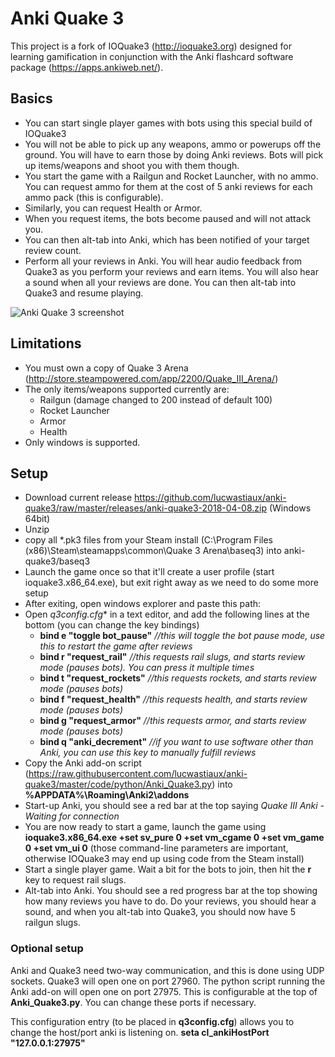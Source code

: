 # Anki Quake 3

This project is a fork of IOQuake3 (http://ioquake3.org) designed for learning gamification
in conjunction with the Anki flashcard software package (https://apps.ankiweb.net/).

## Basics
* You can start single player games with bots using this special build of IOQuake3
* You will not be able to pick up any weapons, ammo or powerups off the ground. You will have to earn those by doing Anki reviews. Bots will pick up items/weapons and shoot you with them though.
* You start the game with a Railgun and Rocket Launcher, with no ammo. You can request ammo for them at the cost of 5 anki reviews for each ammo pack (this is configurable). 
* Similarly, you can request Health or Armor.
* When you request items, the bots become paused and will not attack you.
* You can then alt-tab into Anki, which has been notified of your target review count.
* Perform all your reviews in Anki. You will hear audio feedback from Quake3 as you perform your reviews and earn items. You will also hear a sound when all your reviews are done. You can then alt-tab into Quake3 and resume playing.

![Anki Quake 3 screenshot](https://raw.githubusercontent.com/lucwastiaux/anki-quake3/master/screenshots/anki_quake3.jpg)

## Limitations
* You must own a copy of Quake 3 Arena (http://store.steampowered.com/app/2200/Quake_III_Arena/)
* The only items/weapons supported currently are:
   * Railgun (damage changed to 200 instead of default 100)
   * Rocket Launcher
   * Armor
   * Health
* Only windows is supported.


## Setup
* Download current release https://github.com/lucwastiaux/anki-quake3/raw/master/releases/anki-quake3-2018-04-08.zip (Windows 64bit)
* Unzip
* copy all *.pk3 files from your Steam install (C:\Program Files (x86)\Steam\steamapps\common\Quake 3 Arena\baseq3) into anki-quake3/baseq3
* Launch the game once so that it'll create a user profile (start ioquake3.x86_64.exe), but exit right away as we need to do some more setup
* After exiting, open windows explorer and paste this path: 
* Open *q3config.cfg** in a text editor, and add the following lines at the bottom (you can change the key bindings)
   * **bind e "toggle bot_pause"**  *//this will toggle the bot pause mode, use this to restart the game after reviews*
   * **bind r "request_rail"** *//this requests rail slugs, and starts review mode (pauses bots). You can press it multiple times*
   * **bind t "request_rockets"** *//this requests rockets, and starts review mode (pauses bots)*
   * **bind f "request_health"** *//this requests health, and starts review mode (pauses bots)*
   * **bind g "request_armor"** *//this requests armor, and starts review mode (pauses bots)*
   * **bind q "anki_decrement"** *//if you want to use software other than Anki, you can use this key to manually fulfill reviews*
* Copy the Anki add-on script (https://raw.githubusercontent.com/lucwastiaux/anki-quake3/master/code/python/Anki_Quake3.py) into **%APPDATA%\Roaming\Anki2\addons**
* Start-up Anki, you should see a red bar at the top saying *Quake III Anki - Waiting for connection*
* You are now ready to start a game, launch the game using **ioquake3.x86_64.exe +set sv_pure 0 +set vm_cgame 0 +set vm_game 0 +set vm_ui 0** (those command-line parameters are important, otherwise IOQuake3 may end up using code from the Steam install)
* Start a single player game. Wait a bit for the bots to join, then hit the **r** key to request rail slugs.
* Alt-tab into Anki. You should see a red progress bar at the top showing how many reviews you have to do. Do your reviews, you should hear a sound, and when you alt-tab into Quake3, you should now have 5 railgun slugs.

### Optional setup
Anki and Quake3 need two-way communication, and this is done using UDP sockets. Quake3 will open one on port 27960. The python script running the Anki add-on will open one on port 27975. This is configurable at the top of **Anki_Quake3.py**. You can change these ports if necessary.

This configuration entry (to be placed in **q3config.cfg**) allows you to change the host/port anki is listening on.
**seta cl_ankiHostPort "127.0.0.1:27975"**